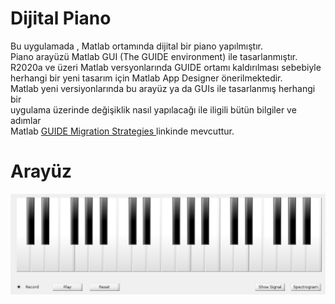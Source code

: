 <h1> Dijital Piano </h1>
<p>Bu uygulamada , Matlab ortamında dijital bir piano yapılmıştır. <br>
   Piano arayüzü Matlab GUI (The GUIDE environment) ile tasarlanmıştır.<br>
   R2020a ve üzeri Matlab versyonlarında GUIDE ortamı kaldırılması sebebiyle <br>
   herhangi bir yeni tasarım için Matlab App Designer önerilmektedir.<br>
   Matlab yeni versiyonlarında bu arayüz ya da GUIs ile tasarlanmış herhangi bir <br>
   uygulama üzerinde değişiklik nasıl yapılacağı ile iligili bütün bilgiler ve adımlar <br>
   Matlab <a href="https://www.mathworks.com/help/matlab/creating_guis/differences-between-app-designer-and-guide.html">GUIDE Migration Strategies </a> 
   linkinde mevcuttur.
</p>
<h1> Arayüz </h1>
<img src="piano.png" alt="Piano" title="Piano">
